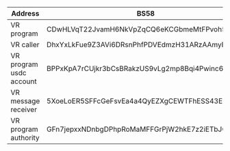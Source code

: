 | Address | BS58 | Hex |
|---------|---------|---------|
| VR program | CDwHLVqT22JvamH6NkVpZqCQ6eKCGbmeMtFPvoh5KQCJ | 0xa6c0e7016507277d7503fea5e160d27919005380d75db7879e91c6f98cbf26db |
| VR caller | DhxYxLkFue9Z3AVi6DRsnPhfPDVEdmzH31ARzAAmyB7o | 0xbcca4980b2dd4667e41caf3a4108d667356db8b852abd4dcd6db393847e47fd2 |
| VR program usdc account | BPPxKpA7rCUjkr3bCsBRakzUS9vLg2mp8Bqi4Pwinc6c | 0x9a5199e0b220389ae61787e72e3adfba437dc2d8468d87bf402438c63fdb6f89 |
| VR message receiver | 5XoeLoER5SFFcGeFsvEa4a4QyEZXgCEWTFhESS43ExLX | 0x4352e98d0dfef2a95d0a81a56c960dec102111ac0ba732ab8858a5891dfb5df0 |
| VR program authority | GFn7jepxxNDnbgDPhpRoMaMFFGrPjW2hkE7z2iETbJQU | 0xe2a872bc95f3e0dd279c0e55018e4cc1b1bc062b746a41a459a0d0a4d8145685 |
